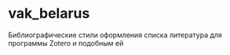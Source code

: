 # vak_belarus
Библиографические стили оформления списка литература для программы Zotero и подобным ей
